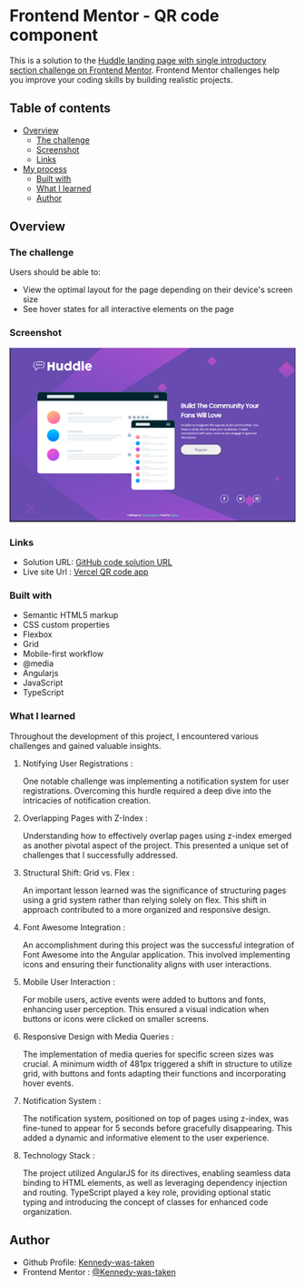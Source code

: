 # Frontend Mentor - QR code component

This is a solution to the [Huddle landing page with single introductory section challenge on Frontend Mentor](https://www.frontendmentor.io/challenges/huddle-landing-page-with-a-single-introductory-section-B_2Wvxgi0). Frontend Mentor challenges help you improve your coding skills by building realistic projects. 

## Table of contents

- [Overview](#overview)
  - [The challenge](#the-challenge)
  - [Screenshot](#screenshot)
  - [Links](#links)
- [My process](#my-process)
  - [Built with](#built-with)
  - [What I learned](#what-i-learned)
  - [Author](#author)

## Overview

### The challenge

Users should be able to:

- View the optimal layout for the page depending on their device's screen size
- See hover states for all interactive elements on the page

### Screenshot
  
   ![Full screen](./src/assets/screen-size-images/full-screen-homepage.PNG)

### Links

- Solution URL: [GitHub code solution URL](https://github.com/Kennedy-was-taken/landing-page-with-single-introductory)
- Live site Url : [Vercel QR code app](landing-page-with-single-introductory.vercel.app)


### Built with

- Semantic HTML5 markup
- CSS custom properties
- Flexbox
- Grid
- Mobile-first workflow
- @media
- Angularjs
- JavaScript
- TypeScript

### What I learned
      
  Throughout the development of this project, I encountered various challenges and gained valuable insights.

1. Notifying User Registrations :

    One notable challenge was implementing a notification system for user registrations. Overcoming this hurdle required a deep dive into the intricacies of notification creation.

2. Overlapping Pages with Z-Index :

    Understanding how to effectively overlap pages using z-index emerged as another pivotal aspect of the project. This presented a unique set of challenges that I successfully addressed.

3. Structural Shift: Grid vs. Flex :

    An important lesson learned was the significance of structuring pages using a grid system rather than relying solely on flex. This shift in approach contributed to a more organized and responsive design.

4. Font Awesome Integration :

    An accomplishment during this project was the successful integration of Font Awesome into the Angular application. This involved implementing icons and ensuring their functionality aligns with user interactions.

5. Mobile User Interaction :

    For mobile users, active events were added to buttons and fonts, enhancing user perception. This ensured a visual indication when buttons or icons were clicked on smaller screens.

6. Responsive Design with Media Queries :

    The implementation of media queries for specific screen sizes was crucial. A minimum width of 481px triggered a shift in structure to utilize grid, with buttons and fonts adapting their functions and incorporating hover events.

7. Notification System :

    The notification system, positioned on top of pages using z-index, was fine-tuned to appear for 5 seconds before gracefully disappearing. This added a dynamic and informative element to the user experience.

8. Technology Stack :

    The project utilized AngularJS for its directives, enabling seamless data binding to HTML elements, as well as leveraging dependency injection and routing. TypeScript played a key role, providing optional static typing and introducing the concept of classes for enhanced code organization.


## Author

- Github Profile: [Kennedy-was-taken](https://github.com/Kennedy-was-taken)
- Frontend Mentor : [@Kennedy-was-taken](https://www.frontendmentor.io/profile/Kennedy-was-taken)